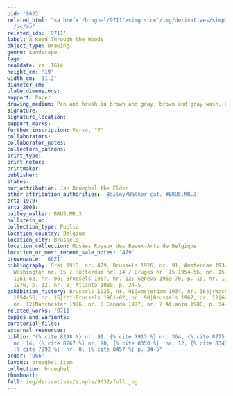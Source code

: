 ```yaml
---
pid: '9632'
related_html: "<a href='/brughel/9711'><img src='/img/derivatives/simple/9711/thumbnail.jpg'
  /></a>"
related_ids: '9711'
label: A Road Through the Woods
object_type: Drawing
genre: Landscape
tags: 
realdate: ca. 1614
height_cm: '19'
width_cm: '31.2'
diameter_cm: 
plate_dimensions: 
support: Paper
drawing_medium: Pen and brush in brown and gray, brown and gray wash, blue watercolor
signature: 
signature_location: 
support_marks: 
further_inscription: Verso, "F"
collaborators: 
collaborator_notes: 
collectors_patrons: 
print_type: 
print_notes: 
printmaker: 
publisher: 
states: 
our_attribution: Jan Brueghel the Elder
other_attribution_authorities: 'Bailey/Walker cat. #BRUS.MR.3'
ertz_1979: 
ertz_2008: 
bailey_walker: BRUS.MR.3
hollstein_no: 
collection_type: Public
location_country: Belgium
location_city: Brussels
location_collection: Musées Royaux des Beaux-Arts de Belgique
location_or_most_recent_sale_notes: '479'
provenance: '6621'
bibliography: Grez 1913, nr. 479; Brussels 1926, nr. 91; Amsterdam 1934, nr. 364;
  Washington nr. 15 / Rotterdam nr. 14 / Bruges nr. 15 1954-56, nr. 15, fig. 7; Brussels
  1961-62, nr. 90; Brussels 1967, nr. 12; Geneva 1969-70, p. 16, nr. 12; Manchester
  1976, p. 12, nr. 8; Atlanta 1980, p. 34-5
exhibition_history: Brussels 1926, nr. 91|Amsterdam 1934, nr. 364|{Washington/Rotterdam/Bruges
  1954-56, nr. 15}***|Brussels 1961-62, nr. 90|Brussels 1967, nr. 12|Geneva 1969-70,
  nr. 12|Manchester 1976, nr. 8|Canada 1977, nr. 7|Atlanta 1980, p. 34-5
related_works: '9711'
copies_and_variants: 
curatorial_files: 
external_resources: 
biblio: "{% cite 8298 %} nr. 91, {% cite 7913 %} nr. 364, {% cite 8775 %} nr. 15,
  nr. 14, {% cite 8267 %} nr. 90, {% cite 8350 %}  nr. 12, {% cite 8345 %} nr. 12,
  {% cite 7992 %}  nr. 8, {% cite 8457 %} p. 34-5"
order: '966'
layout: brueghel_item
collection: brueghel
thumbnail: 
full: img/derivatives/simple/9632/full.jpg
---
```

